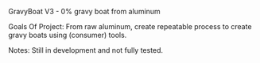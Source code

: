 GravyBoat V3 - 0% gravy boat from aluminum

Goals Of Project:
From raw aluminum, create repeatable process to create gravy boats using (consumer) tools.


Notes:
Still in development and not fully tested.
